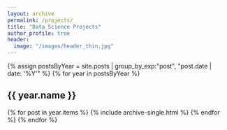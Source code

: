 ```yaml
---
layout: archive
permalink: /projects/
title: "Data Science Projects"
author_profile: true
header:
  image: "/images/header_thin.jpg"
---
```


{% assign postsByYear = site.posts | group_by_exp:"post", "post.date | date: '%Y'"  %}
{% for year in postsByYear %}
  <h2 id="{{ year.name | slugify }}" class="archive__subtitle">{{ year.name }}</h2>
  {% for post in year.items %}
    {% include archive-single.html %}
  {% endfor %}
{% endfor %}
